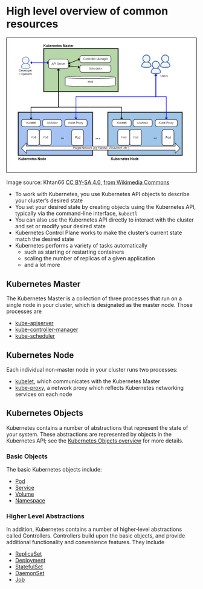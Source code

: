# High level overview of common resources

![Kubernetes overview](images/kubernetes-overview.png)

Image source: Khtan66 [CC BY-SA 4.0](https://creativecommons.org/licenses/by-sa/4.0"), [from Wikimedia Commons](https://commons.wikimedia.org/wiki/File:Kubernetes.png)

- To work with Kubernetes, you use Kubernetes API objects to describe your cluster’s desired state
- You set your desired state by creating objects using the Kubernetes API, typically via the command-line interface, `kubectl`
- You can also use the Kubernetes API directly to interact with the cluster and set or modify your desired state
- Kubernetes Control Plane works to make the cluster’s current state match the desired state
- Kubernetes performs a variety of tasks automatically
  - such as starting or restarting containers
  - scaling the number of replicas of a given application
  - and a lot more

## Kubernetes Master

The Kubernetes Master is a collection of three processes that run on a single node in your cluster, which is designated as the master node. Those processes are

- [kube-apiserver](https://kubernetes.io/docs/admin/kube-apiserver/)
- [kube-controller-manager](https://kubernetes.io/docs/admin/kube-controller-manager/)
- [kube-scheduler](https://kubernetes.io/docs/admin/kube-scheduler/)

## Kubernetes Node

Each individual non-master node in your cluster runs two processes:

- [kubelet](https://kubernetes.io/docs/admin/kubelet/), which communicates with the Kubernetes Master
- [kube-proxy](https://kubernetes.io/docs/admin/kube-proxy/), a network proxy which reflects Kubernetes networking services on each node

## Kubernetes Objects

Kubernetes contains a number of abstractions that represent the state of your system. These abstractions are represented by objects in the Kubernetes API; see the [Kubernetes Objects overview](https://kubernetes.io/docs/concepts/abstractions/overview/) for more details.

### Basic Objects

The basic Kubernetes objects include:

- [Pod](https://kubernetes.io/docs/concepts/workloads/pods/pod-overview/)
- [Service](https://kubernetes.io/docs/concepts/services-networking/service/)
- [Volume](https://kubernetes.io/docs/concepts/storage/volumes/)
- [Namespace](https://kubernetes.io/docs/concepts/overview/working-with-objects/namespaces/)

### Higher Level Abstractions

In addition, Kubernetes contains a number of higher-level abstractions called Controllers. Controllers build upon the basic objects, and provide additional functionality and convenience features. They include

- [ReplicaSet](https://kubernetes.io/docs/concepts/workloads/controllers/replicaset/)
- [Deployment](https://kubernetes.io/docs/concepts/workloads/controllers/deployment/)
- [StatefulSet](https://kubernetes.io/docs/concepts/workloads/controllers/statefulset/)
- [DaemonSet](https://kubernetes.io/docs/concepts/workloads/controllers/daemonset/)
- [Job](https://kubernetes.io/docs/concepts/workloads/controllers/jobs-run-to-completion/)
